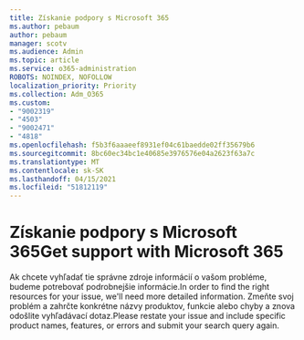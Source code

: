 ```yaml
---
title: Získanie podpory s Microsoft 365
ms.author: pebaum
author: pebaum
manager: scotv
ms.audience: Admin
ms.topic: article
ms.service: o365-administration
ROBOTS: NOINDEX, NOFOLLOW
localization_priority: Priority
ms.collection: Adm_O365
ms.custom:
- "9002319"
- "4503"
- "9002471"
- "4818"
ms.openlocfilehash: f5b3f6aaaeef8931ef04c61baedde02ff35679b6
ms.sourcegitcommit: 8bc60ec34bc1e40685e3976576e04a2623f63a7c
ms.translationtype: MT
ms.contentlocale: sk-SK
ms.lasthandoff: 04/15/2021
ms.locfileid: "51812119"
---
```

# <a name="get-support-with-microsoft-365"></a><span data-ttu-id="486bc-102">Získanie podpory s Microsoft 365</span><span class="sxs-lookup"><span data-stu-id="486bc-102">Get support with Microsoft 365</span></span>

<span data-ttu-id="486bc-103">Ak chcete vyhľadať tie správne zdroje informácií o vašom probléme, budeme potrebovať podrobnejšie informácie.</span><span class="sxs-lookup"><span data-stu-id="486bc-103">In order to find the right resources for your issue, we'll need more detailed information.</span></span> <span data-ttu-id="486bc-104">Zmeňte svoj problém a zahrčte konkrétne názvy produktov, funkcie alebo chyby a znova odošlite vyhľadávací dotaz.</span><span class="sxs-lookup"><span data-stu-id="486bc-104">Please restate your issue and include specific product names, features, or errors and submit your search query again.</span></span>
